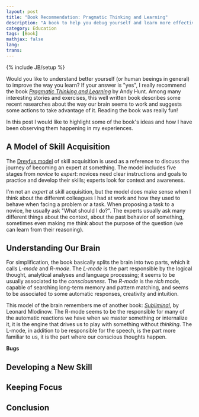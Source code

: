 ```yaml
---
layout: post
title: "Book Recommendation: Pragmatic Thinking and Learning"
description: "A book to help you debug yourself and learn more effectively"
category: Education
tags: [Book]
mathjax: false
lang:
trans:
---
```

{% include JB/setup %}

Would you like to understand better yourself (or human beeings in general) to
improve the way you learn? If your answer is "yes", I really recommend the book
[*Pragmatic Thinking and Learning*](https://www.amazon.com/Pragmatic-Thinking-Learning-Refactor-Programmers/dp/1934356050)
by Andy Hunt. Among many interesting stories and exercises, this well written
book describes some recent researches about the way our brain seems to work and
suggests some actions to take advantage of it. Reading the book was really fun!

In this post I would like to highlight some of the book's ideas and how I have
been observing them happening in my experiences.

## A Model of Skill Acquisition

The
[Dreyfus model](https://en.wikipedia.org/wiki/Dreyfus_model_of_skill_acquisition)
of skill acquisition is used as a reference to discuss the journey of becoming an
expert at something. The model includes five stages from *novice* to *expert*:
novices need clear instructions and goals to practice and develop their skills;
experts look for context and awareness.

I'm not an *expert* at skill acquisition, but the model does make sense when I
think about the different colleagues I had at work and how they used to behave
when facing a problem or a task. When proposing a task to a novice, he usually
ask "What should I do?". The experts usually ask many different things about
the context, about the past behavior of something, sometimes even making me
think about the purpose of the question (we can learn from their reasoning).

## Understanding Our Brain

For simplification, the book basically splits the brain into two parts, which it
calls *L-mode* and *R-mode*. The *L-mode* is the part responsible by the logical
thought, analytical analyses and language processing; it seems to be usually
associated to the *consciousness*. The *R-mode* is the *rich* mode, capable of
searching long-term memory and pattern matching, and seems to be associated to
some automatic responses, creativity and intuition.

This model of the brain remembers me of another book:
[*Subliminal*](https://www.amazon.com/Subliminal-Your-Unconscious-Rules-Behavior/dp/0307472256),
by Leonard Mlodinow. The R-mode seems to be the responsible for many of the
automatic reactions we have when we master something or internalize it, it is
the engine that drives us to play with something without *thinking*. The L-mode,
in addition to be responsible for the speech, is the part more familiar to us,
it is the part where our conscious thoughts happen.

**Bugs**

## Developing a New Skill

## Keeping Focus

## Conclusion
